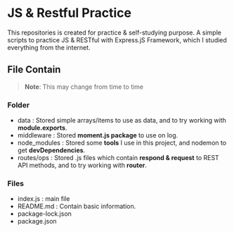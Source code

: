 # JS & Restful Practice
This repositories is created for practice & self-studying purpose.
A simple scripts to practice JS & RESTful with Express.jS Framework, 
which I studied everything from the internet.

## File Contain

> **Note**: This may change from time to time

### Folder

- data : Stored simple arrays/items to use as data, and to try working with **module.exports**.
- middleware : Stored **moment.js package** to use on log.
- node_modules : Stored some **tools** I use in this project, and nodemon to get **devDependencies**.
- routes/ops : Stored .js files which contain **respond & request** to REST API methods, and to try working with **router**.

### Files

- index.js : main file
- README.md : Contain basic information.
- package-lock.json
- package.json
